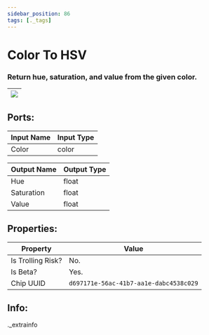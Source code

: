 ```yaml
---
sidebar_position: 86
tags: [._tags]
---
```


# Color To HSV


### Return hue, saturation, and value from the given color.

| ![](https://images-ext-2.discordapp.net/external/MPmIaQzlEPmgGWlgi-WxBBXt0Bjv_zWPkg1y1f_sy3s/https/www.recroomcircuits.com/image/circuit/absolute-value?width=206&height=108) |
|-----|

## Ports:

| Input Name | Input Type |
|-----------|-----------|
| Color | color |

| Output Name | Output Type |
|-----------|-----------|
| Hue | float |
| Saturation | float |
| Value | float |

## Properties:

| Property  | Value |
|-------------------|-----------|
| Is Trolling Risk? | No. |
| Is Beta? | Yes. |
| Chip UUID | `d697171e-56ac-41b7-aa1e-dabc4538c029` |

## Info:
._extrainfo